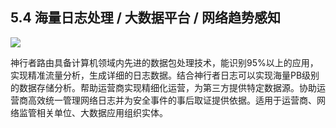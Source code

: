 ## 5.4 海量日志处理 / 大数据平台 / 网络趋势感知

![](http://static.toughcloud.net/toughsms/tc_20181221153846_4.png)

神行者路由具备计算机领域内先进的数据包处理技术，能识别95%以上的应用，实现精准流量分析，生成详细的日志数据。结合神行者日志可以实现海量PB级别的数据存储分析。帮助运营商实现精细化运营，为第三方提供特定数据源。协助运营商高效统一管理网络日志并为安全事件的事后取证提供依据。适用于运营商、网络监管相关单位、大数据应用组织实体。
